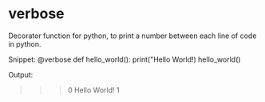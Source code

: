 # verbose
Decorator function for python, to print a number between each line of code in python.

Snippet:
@verbose
def hello_world():
  print("Hello World!)
hello_world()

Output:
>>> 0
>>> Hello World!
>>> 1

